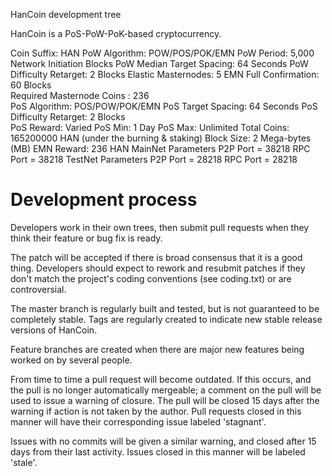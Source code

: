 HanCoin development tree

HanCoin is a PoS-PoW-PoK-based cryptocurrency.

Coin Suffix: HAN
PoW Algorithm: POW/POS/POK/EMN
PoW Period: 5,000 Network Initiation Blocks
PoW Median Target Spacing: 64 Seconds
PoW Difficulty Retarget: 2 Blocks
Elastic Masternodes: 5 EMN
Full Confirmation: 60 Blocks      
Required Masternode Coins : 236    
PoS Algorithm: POS/POW/POK/EMN
PoS Target Spacing: 64 Seconds
PoS Difficulty Retarget: 2 Blocks   
PoS Reward: Varied
PoS Min: 1 Day
PoS Max: Unlimited
Total Coins: 165200000 HAN (under the burning & staking)
Block Size: 2 Mega-bytes (MB)
EMN Reward: 236 HAN
MainNet Parameters
P2P Port = 38218
RPC Port = 38218
TestNet Parameters
P2P Port = 28218
RPC Port = 28218


Development process
===========================

Developers work in their own trees, then submit pull requests when
they think their feature or bug fix is ready.

The patch will be accepted if there is broad consensus that it is a
good thing.  Developers should expect to rework and resubmit patches
if they don't match the project's coding conventions (see coding.txt)
or are controversial.

The master branch is regularly built and tested, but is not guaranteed
to be completely stable. Tags are regularly created to indicate new
stable release versions of HanCoin.

Feature branches are created when there are major new features being
worked on by several people.

From time to time a pull request will become outdated. If this occurs, and
the pull is no longer automatically mergeable; a comment on the pull will
be used to issue a warning of closure. The pull will be closed 15 days
after the warning if action is not taken by the author. Pull requests closed
in this manner will have their corresponding issue labeled 'stagnant'.

Issues with no commits will be given a similar warning, and closed after
15 days from their last activity. Issues closed in this manner will be 
labeled 'stale'.
